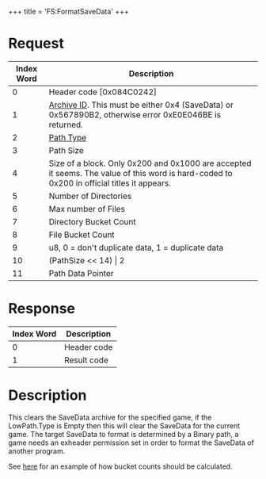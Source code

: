 +++
title = 'FS:FormatSaveData'
+++

# Request

| Index Word | Description                                                                                                                                       |
|------------|---------------------------------------------------------------------------------------------------------------------------------------------------|
| 0          | Header code \[0x084C0242\]                                                                                                                        |
| 1          | [Archive ID](Filesystem_services#ArchiveId "wikilink"). This must be either 0x4 (SaveData) or 0x567890B2, otherwise error 0xE0E046BE is returned. |
| 2          | [Path Type](Filesystem_services#PathType "wikilink")                                                                                              |
| 3          | Path Size                                                                                                                                         |
| 4          | Size of a block. Only 0x200 and 0x1000 are accepted it seems. The value of this word is hard-coded to 0x200 in official titles it appears.        |
| 5          | Number of Directories                                                                                                                             |
| 6          | Max number of Files                                                                                                                               |
| 7          | Directory Bucket Count                                                                                                                            |
| 8          | File Bucket Count                                                                                                                                 |
| 9          | u8, 0 = don't duplicate data, 1 = duplicate data                                                                                                  |
| 10         | (PathSize \<\< 14) \| 2                                                                                                                           |
| 11         | Path Data Pointer                                                                                                                                 |

# Response

| Index Word | Description |
|------------|-------------|
| 0          | Header code |
| 1          | Result code |

# Description

This clears the SaveData archive for the specified game, if the
LowPath.Type is Empty then this will clear the SaveData for the current
game. The target SaveData to format is determined by a Binary path, a
game needs an exheader permission set in order to format the SaveData of
another program.

See [here](RomFS#Hash_Table_Structure "wikilink") for an example of how
bucket counts should be calculated.
